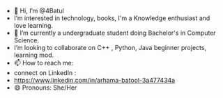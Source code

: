- 👋 Hi, I’m @4Batul
- I’m interested in technology, books, I'm a Knowledge enthusiast and love learning. 
- 🌱 I’m currently a undergraduate student doing Bachelor's in Computer Science. 
-  I’m looking to collaborate on C++ , Python, Java beginner projects, learning mod. 
- 📫 How to reach me:
- connect on LinkedIn :
- https://www.linkedin.com/in/arhama-batool-3a477434a
- 😄 Pronouns: She/Her  

<!---
4Batul/4Batul : share me resources because I love to learn! 
--->
